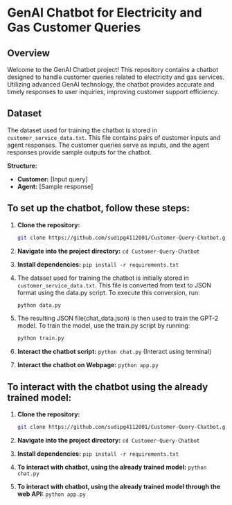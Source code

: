 # GenAI Chatbot for Electricity and Gas Customer Queries

## Overview

Welcome to the GenAI Chatbot project! This repository contains a chatbot designed to handle customer queries related to electricity and gas services. Utilizing advanced GenAI technology, the chatbot provides accurate and timely responses to user inquiries, improving customer support efficiency.

## Dataset

The dataset used for training the chatbot is stored in `customer_service_data.txt`. This file contains pairs of customer inputs and agent responses. The customer queries serve as inputs, and the agent responses provide sample outputs for the chatbot.

**Structure:**
- **Customer:** [Input query]
- **Agent:** [Sample response]

## To set up the chatbot, follow these steps:

1. **Clone the repository:**

   ```bash
   git clone https://github.com/sudipg4112001/Customer-Query-Chatbot.git

2. **Navigate into the project directory:** `cd Customer-Query-Chatbot`

3. **Install dependencies:** `pip install -r requirements.txt`
4. The dataset used for training the chatbot is initially stored in `customer_service_data.txt`. This file is converted from text to JSON format using the data.py script. To execute this conversion, run:
   ```bash
   python data.py

5. The resulting JSON file(chat_data.json) is then used to train the GPT-2 model. To train the model, use the train.py script by running:
   ```bash
   python train.py
   
6. **Interact the chatbot script:** `python chat.py` (Interact using terminal)
7. **Interact the chatbot on Webpage:** `python app.py`

## To interact with the chatbot using the already trained model:

1. **Clone the repository:**

   ```bash
   git clone https://github.com/sudipg4112001/Customer-Query-Chatbot.git

2. **Navigate into the project directory:** `cd Customer-Query-Chatbot`

3. **Install dependencies:** `pip install -r requirements.txt`
4. **To interact with chatbot, using the already trained model:** `python chat.py`
5. **To interact with chatbot, using the already trained model through the web API:** `python app.py`
